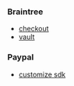 ### Braintree

- [checkout](https://developers.braintreepayments.com/guides/paypal/checkout-with-paypal/javascript/v3)
- [vault](https://developers.braintreepayments.com/guides/paypal/vault/javascript/v3#invoking-the-vault-flow)

### Paypal

- [customize sdk](https://developer.paypal.com/docs/checkout/reference/customize-sdk/)
